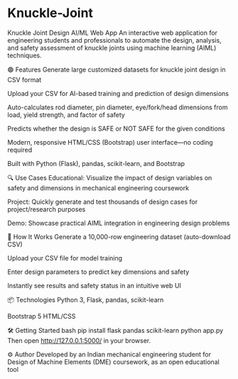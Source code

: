 # Knuckle-Joint

Knuckle Joint Design AI/ML Web App
An interactive web application for engineering students and professionals to automate the design, analysis, and safety assessment of knuckle joints using machine learning (AIML) techniques.

🟢 Features
Generate large customized datasets for knuckle joint design in CSV format

Upload your CSV for AI-based training and prediction of design dimensions

Auto-calculates rod diameter, pin diameter, eye/fork/head dimensions from load, yield strength, and factor of safety

Predicts whether the design is SAFE or NOT SAFE for the given conditions

Modern, responsive HTML/CSS (Bootstrap) user interface—no coding required

Built with Python (Flask), pandas, scikit-learn, and Bootstrap

🔍 Use Cases
Educational: Visualize the impact of design variables on safety and dimensions in mechanical engineering coursework

Project: Quickly generate and test thousands of design cases for project/research purposes

Demo: Showcase practical AIML integration in engineering design problems

🚀 How It Works
Generate a 10,000-row engineering dataset (auto-download CSV)

Upload your CSV file for model training

Enter design parameters to predict key dimensions and safety

Instantly see results and safety status in an intuitive web UI

📦 Technologies
Python 3, Flask, pandas, scikit-learn

Bootstrap 5 HTML/CSS

🛠️ Getting Started
bash
pip install flask pandas scikit-learn
python app.py
Then open http://127.0.0.1:5000/ in your browser.

⚙️ Author
Developed by an Indian mechanical engineering student for Design of Machine Elements (DME) coursework, as an open educational tool
